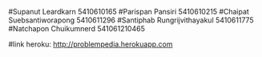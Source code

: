 #Supanut Leardkarn 5410610165
#Parispan Pansiri 5410610215
#Chaipat Suebsantiworapong 5410611296
#Santiphab Rungrijvithayakul 5410611775
#Natchapon Chuikumnerd 541061210465  

#link heroku: http://problempedia.herokuapp.com
